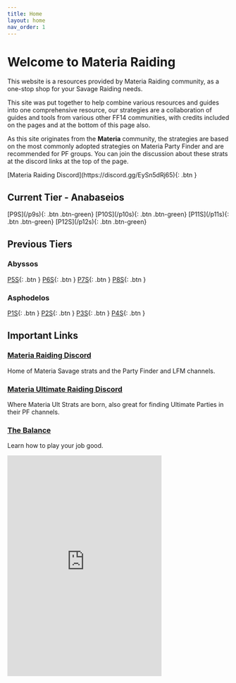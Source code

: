 ```yaml
---
title: Home
layout: home
nav_order: 1
---
```


# Welcome to Materia Raiding

This website is a resources provided by Materia Raiding community, as a one-stop shop for your Savage Raiding needs.

This site was put together to help combine various resources and guides into one comprehensive resource, our strategies are a collaboration of guides and tools from various other FF14 communities, with credits included on the pages and at the bottom of this page also.

As this site originates from the **Materia** community, the strategies are based on the most commonly adopted strategies on Materia Party Finder and are recommended for PF groups. You can join the discussion about these strats at the discord links at the top of the page.

<span class="fs-5">
[Materia Raiding Discord](https://discord.gg/EySn5dRj65){: .btn }
</span>

## Current Tier - Anabaseios

<span class="fs-5">
[P9S](/p9s){: .btn .btn-green}
[P10S](/p10s){: .btn .btn-green}
[P11S](/p11s){: .btn .btn-green}
[P12S](/p12s){: .btn .btn-green}
</span>

## Previous Tiers

### Abyssos

[P5S](/p5s){: .btn }
[P6S](/p6s){: .btn }
[P7S](/){: .btn }
[P8S](/){: .btn }

### Asphodelos

[P1S](/){: .btn }
[P2S](/){: .btn }
[P3S](/){: .btn }
[P4S](/){: .btn }

## Important Links

### [Materia Raiding Discord](https://discord.gg/EySn5dRj65)
Home of Materia Savage strats and the Party Finder and LFM channels.

### [Materia Ultimate Raiding Discord](https://discord.gg/ArZz3b8PZV)
Where Materia Ult Strats are born, also great for finding Ultimate Parties in their PF channels.

### [The Balance](https://www.thebalanceffxiv.com/)
Learn how to play your job good.

<iframe src="https://discord.com/widget?id=895516967543390249&theme=dark" width="350" height="500" allowtransparency="true" frameborder="0" sandbox="allow-popups allow-popups-to-escape-sandbox allow-same-origin allow-scripts"></iframe>
